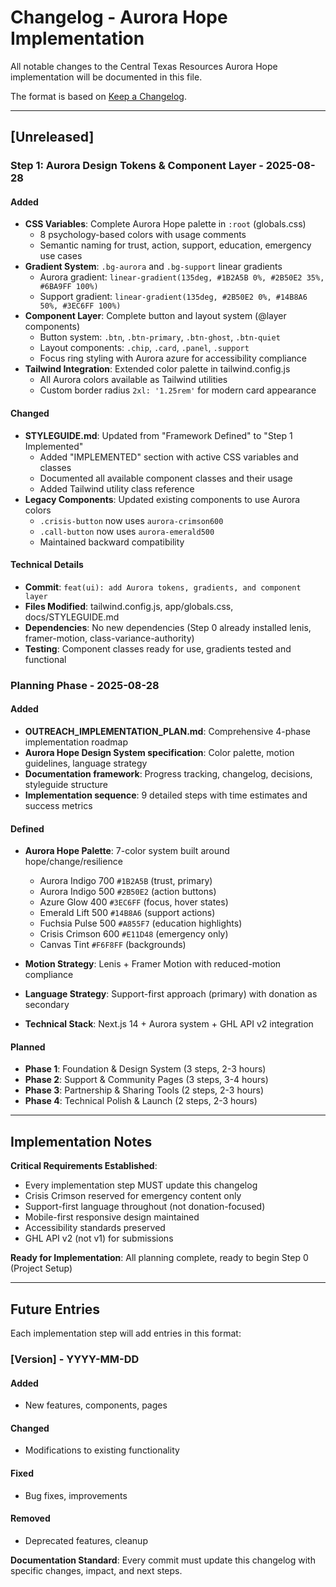 # Changelog - Aurora Hope Implementation

All notable changes to the Central Texas Resources Aurora Hope implementation will be documented in this file.

The format is based on [Keep a Changelog](https://keepachangelog.com/en/1.0.0/).

---

## [Unreleased]

### Step 1: Aurora Design Tokens & Component Layer - 2025-08-28

#### Added
- **CSS Variables**: Complete Aurora Hope palette in `:root` (globals.css)
  - 8 psychology-based colors with usage comments
  - Semantic naming for trust, action, support, education, emergency use cases
- **Gradient System**: `.bg-aurora` and `.bg-support` linear gradients
  - Aurora gradient: `linear-gradient(135deg, #1B2A5B 0%, #2B50E2 35%, #6BA9FF 100%)`
  - Support gradient: `linear-gradient(135deg, #2B50E2 0%, #14B8A6 50%, #3EC6FF 100%)`
- **Component Layer**: Complete button and layout system (@layer components)
  - Button system: `.btn`, `.btn-primary`, `.btn-ghost`, `.btn-quiet`
  - Layout components: `.chip`, `.card`, `.panel`, `.support`
  - Focus ring styling with Aurora azure for accessibility compliance
- **Tailwind Integration**: Extended color palette in tailwind.config.js
  - All Aurora colors available as Tailwind utilities
  - Custom border radius `2xl: '1.25rem'` for modern card appearance

#### Changed
- **STYLEGUIDE.md**: Updated from "Framework Defined" to "Step 1 Implemented"
  - Added "IMPLEMENTED" section with active CSS variables and classes
  - Documented all available component classes and their usage
  - Added Tailwind utility class reference
- **Legacy Components**: Updated existing components to use Aurora colors
  - `.crisis-button` now uses `aurora-crimson600` 
  - `.call-button` now uses `aurora-emerald500`
  - Maintained backward compatibility

#### Technical Details
- **Commit**: `feat(ui): add Aurora tokens, gradients, and component layer`
- **Files Modified**: tailwind.config.js, app/globals.css, docs/STYLEGUIDE.md
- **Dependencies**: No new dependencies (Step 0 already installed lenis, framer-motion, class-variance-authority)
- **Testing**: Component classes ready for use, gradients tested and functional

### Planning Phase - 2025-08-28

#### Added
- **OUTREACH_IMPLEMENTATION_PLAN.md**: Comprehensive 4-phase implementation roadmap
- **Aurora Hope Design System specification**: Color palette, motion guidelines, language strategy
- **Documentation framework**: Progress tracking, changelog, decisions, styleguide structure
- **Implementation sequence**: 9 detailed steps with time estimates and success metrics

#### Defined
- **Aurora Hope Palette**: 7-color system built around hope/change/resilience
  - Aurora Indigo 700 `#1B2A5B` (trust, primary)
  - Aurora Indigo 500 `#2B50E2` (action buttons)
  - Azure Glow 400 `#3EC6FF` (focus, hover states)
  - Emerald Lift 500 `#14B8A6` (support actions)
  - Fuchsia Pulse 500 `#A855F7` (education highlights)
  - Crisis Crimson 600 `#E11D48` (emergency only)
  - Canvas Tint `#F6F8FF` (backgrounds)

- **Motion Strategy**: Lenis + Framer Motion with reduced-motion compliance
- **Language Strategy**: Support-first approach (primary) with donation as secondary
- **Technical Stack**: Next.js 14 + Aurora system + GHL API v2 integration

#### Planned
- **Phase 1**: Foundation & Design System (3 steps, 2-3 hours)
- **Phase 2**: Support & Community Pages (3 steps, 3-4 hours)  
- **Phase 3**: Partnership & Sharing Tools (2 steps, 2-3 hours)
- **Phase 4**: Technical Polish & Launch (2 steps, 2-3 hours)

---

## Implementation Notes

**Critical Requirements Established**:
- Every implementation step MUST update this changelog
- Crisis Crimson reserved for emergency content only
- Support-first language throughout (not donation-focused)
- Mobile-first responsive design maintained
- Accessibility standards preserved
- GHL API v2 (not v1) for submissions

**Ready for Implementation**: All planning complete, ready to begin Step 0 (Project Setup)

---

## Future Entries

Each implementation step will add entries in this format:

### [Version] - YYYY-MM-DD
#### Added
- New features, components, pages
#### Changed  
- Modifications to existing functionality
#### Fixed
- Bug fixes, improvements
#### Removed
- Deprecated features, cleanup

**Documentation Standard**: Every commit must update this changelog with specific changes, impact, and next steps.